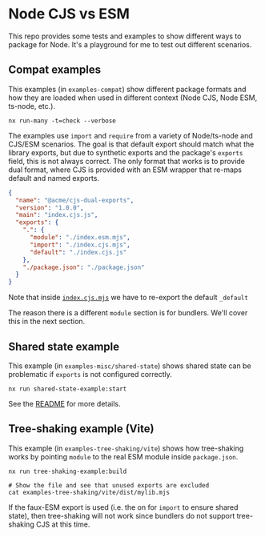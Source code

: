 # Node CJS vs ESM

This repo provides some tests and examples to show different ways to package for Node. It's a playground for me to test out different scenarios.

## Compat examples

This examples (in `examples-compat`) show different package formats and how they are loaded when used in different context (Node CJS, Node ESM, ts-node, etc.).

```shell
nx run-many -t=check --verbose
```

The examples use `import` and `require` from a variety of Node/ts-node and CJS/ESM scenarios. The goal is that default export should match what the library exports, but due to synthetic exports and the package's `exports` field, this is not always correct. The only format that works is to provide dual format, where CJS is provided with an ESM wrapper that re-maps default and named exports.

```json
{
  "name": "@acme/cjs-dual-exports",
  "version": "1.0.0",
  "main": "index.cjs.js",
  "exports": {
    ".": {
      "module": "./index.esm.mjs",
      "import": "./index.cjs.mjs",
      "default": "./index.cjs.js"
    },
    "./package.json": "./package.json"
  }
}
```

Note that inside [`index.cjs.mjs`](./packages/cjs-dual-exports/index.cjs.mjs) we have to re-export the default `_default`

The reason there is a different `module` section is for bundlers. We'll cover this in the next section.

## Shared state example

This example (in `examples-misc/shared-state`) shows shared state can be problematic if `exports` is not configured correctly.

```shell
nx run shared-state-example:start
```

See the [README](./examples-misc/shared-state/README.md) for more details.

## Tree-shaking example (Vite)

This example (in `examples-tree-shaking/vite`) shows how tree-shaking works by pointing `module` to the real ESM module inside `package.json`.

```shell
nx run tree-shaking-example:build

# Show the file and see that unused exports are excluded
cat examples-tree-shaking/vite/dist/mylib.mjs
```

If the faux-ESM export is used (i.e. the on for `import` to ensure shared state), then tree-shaking will not work since bundlers do not support tree-shaking CJS at this time.
